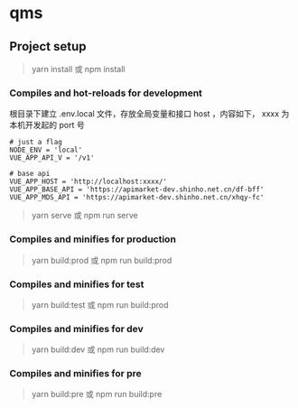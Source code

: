 # qms

## Project setup

> yarn install 或 npm install

### Compiles and hot-reloads for development

根目录下建立 .env.local 文件，存放全局变量和接口 host ，内容如下， xxxx 为本机开发起的 port 号

```
# just a flag
NODE_ENV = 'local'
VUE_APP_API_V = '/v1'

# base api
VUE_APP_HOST = 'http://localhost:xxxx/'
VUE_APP_BASE_API = 'https://apimarket-dev.shinho.net.cn/df-bff'
VUE_APP_MDS_API = 'https://apimarket-dev.shinho.net.cn/xhqy-fc'

```

> yarn serve 或 npm run serve

### Compiles and minifies for production

> yarn build:prod 或 npm run build:prod

### Compiles and minifies for test

> yarn build:test 或 npm run build:prod

### Compiles and minifies for dev

> yarn build:dev 或 npm run build:dev

### Compiles and minifies for pre

> yarn build:pre 或 npm run build:pre

